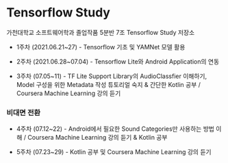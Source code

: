 # Tensorflow Study
가천대학교 소프트웨어학과 졸업작품 5분반 7조 Tensorflow Study 저장소

* 1주차 (2021.06.21~27) - Tensorflow 기초 및 YAMNet 모델 활용

* 2주차 (2021.06.28~07.04) - Tensorflow Lite와 Android Application의 연동

* 3주차 (07.05~11) - TF Lite Support Library의 AudioClassfier 이해하기, Model 구성을 위한 Metadata 작성 튜토리얼 숙지 & 간단한 Kotlin 공부 / Coursera Machine Learning 강의 듣기

### 비대면 전환

* 4주차 (07.12~22) - Android에서 필요한 Sound Categories만 사용하는 방법 이해 / Coursera Machine Learning 강의 듣기 & Kotlin 공부

* 5주차 (07.23~29) - Kotlin 공부 및 Coursera Machine Learning 강의 듣기
